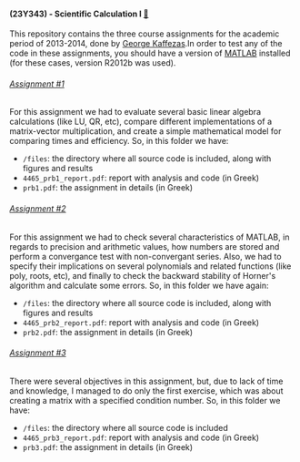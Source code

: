#### (23Y343) - Scientific Calculation I [:link:](https://www.ceid.upatras.gr/en/undergraduate/courses/23%CE%A5343)
This repository contains the three course assignments for the academic period of 2013-2014, done by
[George Kaffezas](https://github.com/gkffzs).In order to test any of the code in these assignments, you should have a
version of [MATLAB](https://www.mathworks.com/products/matlab/) installed (for these cases, version R2012b was used).

###### [Assignment #1](https://github.com/gkffzs/CEID/tree/master/23Y343/Assignment%20%231)
For this assignment we had to evaluate several basic linear algebra calculations (like LU, QR, etc), compare different
implementations of a matrix-vector multiplication, and create a simple mathematical model for comparing times and
efficiency. So, in this folder we have:
- `/files`: the directory where all source code is included, along with figures and results
- `4465_prb1_report.pdf`: report with analysis and code (in Greek)
- `prb1.pdf`: the assignment in details (in Greek)

###### [Assignment #2](https://github.com/gkffzs/CEID/tree/master/23Y343/Assignment%20%232)
For this assignment we had to check several characteristics of MATLAB, in regards to precision and arithmetic values,
how numbers are stored and perform a convergance test with non-convergant series. Also, we had to specify their
implications on several polynomials and related functions (like poly, roots, etc), and finally to check the backward 
stability of Horner's algorithm and calculate some errors. So, in this folder we have again:
- `/files`: the directory where all source code is included, along with figures and results
- `4465_prb2_report.pdf`: report with analysis and code (in Greek)
- `prb2.pdf`: the assignment in details (in Greek)

###### [Assignment #3](https://github.com/gkffzs/CEID/tree/master/23Y343/Assignment%20%233)
There were several objectives in this assignment, but, due to lack of time and knowledge, I managed to do only the first
exercise, which was about creating a matrix with a specified condition number. So, in this folder we have:
- `/files`: the directory where all source code is included
- `4465_prb3_report.pdf`: report with analysis and code (in Greek)
- `prb3.pdf`: the assignment in details (in Greek)
